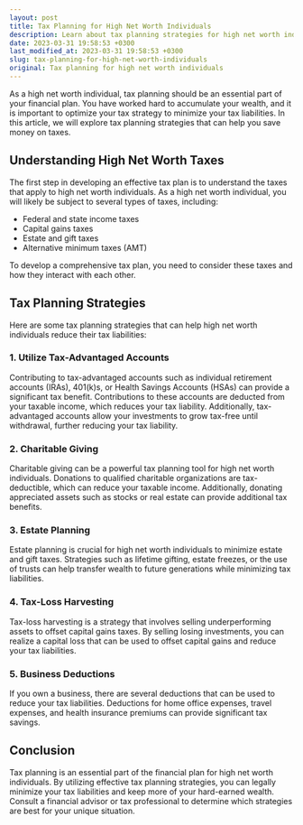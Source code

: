 ```yaml
---
layout: post
title: Tax Planning for High Net Worth Individuals
description: Learn about tax planning strategies for high net worth individuals that can help reduce their tax liabilities.
date: 2023-03-31 19:58:53 +0300
last_modified_at: 2023-03-31 19:58:53 +0300
slug: tax-planning-for-high-net-worth-individuals
original: Tax planning for high net worth individuals
---
```

As a high net worth individual, tax planning should be an essential part of your financial plan. You have worked hard to accumulate your wealth, and it is important to optimize your tax strategy to minimize your tax liabilities. In this article, we will explore tax planning strategies that can help you save money on taxes.

## Understanding High Net Worth Taxes

The first step in developing an effective tax plan is to understand the taxes that apply to high net worth individuals. As a high net worth individual, you will likely be subject to several types of taxes, including:

- Federal and state income taxes
- Capital gains taxes
- Estate and gift taxes
- Alternative minimum taxes (AMT)

To develop a comprehensive tax plan, you need to consider these taxes and how they interact with each other.

## Tax Planning Strategies

Here are some tax planning strategies that can help high net worth individuals reduce their tax liabilities:

### 1. Utilize Tax-Advantaged Accounts

Contributing to tax-advantaged accounts such as individual retirement accounts (IRAs), 401(k)s, or Health Savings Accounts (HSAs) can provide a significant tax benefit. Contributions to these accounts are deducted from your taxable income, which reduces your tax liability. Additionally, tax-advantaged accounts allow your investments to grow tax-free until withdrawal, further reducing your tax liability.

### 2. Charitable Giving

Charitable giving can be a powerful tax planning tool for high net worth individuals. Donations to qualified charitable organizations are tax-deductible, which can reduce your taxable income. Additionally, donating appreciated assets such as stocks or real estate can provide additional tax benefits.

### 3. Estate Planning

Estate planning is crucial for high net worth individuals to minimize estate and gift taxes. Strategies such as lifetime gifting, estate freezes, or the use of trusts can help transfer wealth to future generations while minimizing tax liabilities.

### 4. Tax-Loss Harvesting

Tax-loss harvesting is a strategy that involves selling underperforming assets to offset capital gains taxes. By selling losing investments, you can realize a capital loss that can be used to offset capital gains and reduce your tax liabilities.

### 5. Business Deductions

If you own a business, there are several deductions that can be used to reduce your tax liabilities. Deductions for home office expenses, travel expenses, and health insurance premiums can provide significant tax savings.

## Conclusion

Tax planning is an essential part of the financial plan for high net worth individuals. By utilizing effective tax planning strategies, you can legally minimize your tax liabilities and keep more of your hard-earned wealth. Consult a financial advisor or tax professional to determine which strategies are best for your unique situation.